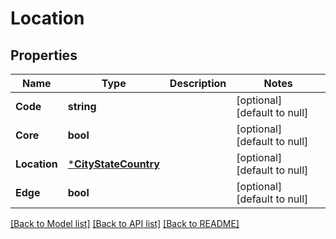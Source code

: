 # Location

## Properties
Name | Type | Description | Notes
------------ | ------------- | ------------- | -------------
**Code** | **string** |  | [optional] [default to null]
**Core** | **bool** |  | [optional] [default to null]
**Location** | [***CityStateCountry**](CityStateCountry.md) |  | [optional] [default to null]
**Edge** | **bool** |  | [optional] [default to null]

[[Back to Model list]](../README.md#documentation-for-models) [[Back to API list]](../README.md#documentation-for-api-endpoints) [[Back to README]](../README.md)


